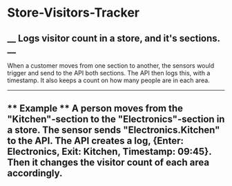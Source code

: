 # Store-Visitors-Tracker
__ Logs visitor count in a store, and it's sections. __
---
When a customer moves from one section to another, the sensors would trigger and send to the API both sections.
The API then logs this, with a timestamp. It also keeps a count on how many people are in each area.

---
** Example **
__A person moves from the "Kitchen"-section to the "Electronics"-section in a store. 
The sensor sends "Electronics.Kitchen" to the API. 
The API creates a log, {Enter: Electronics, Exit: Kitchen, Timestamp: 09:45}.
Then it changes the visitor count of each area accordingly.__
---
